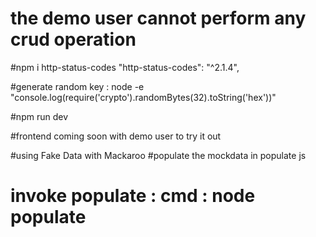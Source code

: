# the demo user cannot perform any crud operation
#npm i http-status-codes
    "http-status-codes": "^2.1.4",

#generate random key : 
node -e "console.log(require('crypto').randomBytes(32).toString('hex'))"

#npm run dev


#frontend coming soon with demo user to try it out

#using Fake Data with Mackaroo
#populate the mockdata in populate js
# invoke populate : cmd : node populate

